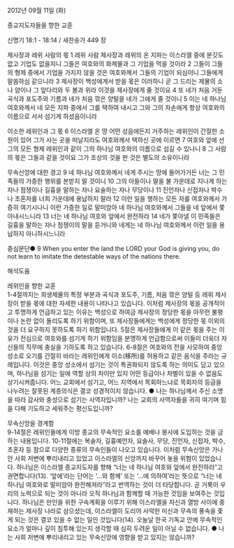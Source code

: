 2012년 09월 11일 (화)

종교지도자들을 향한 교훈



신명기 18:1 - 18:14 / 새찬송가 449 장


제사장과 레위 사람의 몫 
1 레위 사람 제사장과 레위의 온 지파는 이스라엘 중에 분깃도 없고 기업도 없을지니 그들은 여호와의 화제물과 그 기업을 먹을 것이라 2 그들이 그들의 형제 중에서 기업을 가지지 않을 것은 여호와께서 그들의 기업이 되심이니 그들에게 말씀하심 같으니라 3 제사장이 백성에게서 받을 몫은 이러하니 곧 그 드리는 제물의 소나 양이나 그 앞다리와 두 볼과 위라 이것을 제사장에게 줄 것이요 4 또 네가 처음 거둔 곡식과 포도주와 기름과 네가 처음 깎은 양털을 네가 그에게 줄 것이니 5 이는 네 하나님 여호와께서 네 모든 지파 중에서 그를 택하여 내시고 그와 그의 자손에게 항상 여호와의 이름으로 서서 섬기게 하셨음이니라

이소한 레위인과 그 몫
6 이스라엘 온 땅 어떤 성읍에든지 거주하는 레위인이 간절한 소원이 있어 그가 사는 곳을 떠날지라도 여호와께서 택하신 곳에 이르면 7 여호와 앞에 선 그의 모든 형제 레위인과 같이 그의 하나님 여호와의 이름으로 섬길 수 있나니
8 그 사람의 몫은 그들과 같을 것이요 그가 조상의 것을 판 것은 별도의 소유이니라

무속신앙에 대한 경고 
9 네 하나님 여호와께서 네게 주시는 땅에 들어가거든 너는 그 민족들의 가증한 행위를 본받지 말 것이니 10 그의 아들이나 딸을 불 가운데로 지나게 하는 자나 점쟁이나 길흉을 말하는 자나 요술하는 자나 무당이나 11 진언자나 신접자나 박수나 초혼자를 너희 가운데에 용납하지 말라 12 이런 일을 행하는 모든 자를 여호와께서 가증히 여기시나니 이런 가증한 일로 말미암아 네 하나님 여호와께서 그들을 네 앞에서 쫓아내시느니라 13 너는 네 하나님 여호와 앞에서 완전하라 14 네가 쫓아낼 이 민족들은 길흉을 말하는 자나 점쟁이의 말을 듣거니와 네게는 네 하나님 여호와께서 이런 일을 용납하지 아니하시느니라

중심문단● 9 When you enter the land the LORD your God is giving you, do not learn to imitate the detestable ways of the nations there.

해석도움





레위인을 향한 교훈  
1-4절까지는 희생제물의 특정 부분과 곡식과 포도주, 기름, 처음 깎은 양털 등 레위 제사장이 받을 몫에 대한 자세한 내용이 나타나고 있습니다. 이처럼 제사장의 몫을 공개적이고 투명하게 언급하고 있는 이유는 백성으로 하여금 제사장의 정당한 몫을 아무런 불평이나 논란 없이 돌리도록 하기 위함이며, 또 제사장들에게는 백성에게 정당한 몫 이외의 것을 더 요구하지 못하도록 하기 위함입니다. 5절은 제사장들에게 이 같은 몫을 주는 이유가 전심으로 여호와를 섬기게 하기 위함임을 분명하게 언급함으로써 이들이 더욱더 자신들의 직무에 충실을 기하도록 하고 있습니다. 6-8절은 여호와의 전을 사모하여 중앙 성소로 오기를 간절히 바라는 레위인에게 이소(移所)를 허용하고 같은 음식을 주라는 규례입니다. 이것은 중앙 성소에서 섬기는 것이 특권화되지 않도록 하는 의미도 담고 있으며, 하나님을 섬기는 일에 역할 상의 차이만 있지 어떤 등급이나 차별이 있을 수 없음도 상기시켜줍니다. 어느 교회에서 섬기고, 어느 지역에서 목회하느냐로 목회자의 등급을 나누려는 잘못된 계층의식은 결코 성경적이지 않습니다.
● 나는 하나님께서 주신 소명을 따라 감사와 충성으로 섬기는 사역자입니까? 나는 교회의 사역자들을 귀히 여기며 힘을 다해 기도하고 세워주는 평신도입니까?

무속신앙을 경계함  
9-14절은 레위인들에게 이방 종교의 무속적인 요소를 예배나 봉사에 도입하는 것을 금하는 내용입니다. 10-11절에는 복술자, 길흉예언자, 요술사, 무당, 진언자, 신접자, 박수, 초혼자 등 참으로 다양한 종류의 무속인들이 나오고 있습니다. 이처럼 무속신앙은 가나안 사회 저변에 뿌리내리고 있었고 이스라엘의 신앙까지 바꾸어 놓을 위험이 있었습니다. 하나님은 이스라엘 종교지도자를 향해 “너는 네 하나님 여호와 앞에서 완전하라”고 권면합니다(13). ‘앞에’라는 단어는 ‘…와 함께’ 또는 ‘…에 의하여’라는 뜻으로 “너는 네 하나님 여호와로 말미암아 완전해져라”라고 번역하는 것이 더 타당합니다. 곧 거룩이 우리의 노력으로 되는 것이 아니라 오직 하나님과 함께할 때 가능한 것임을 보여주는 것입니다. 하나님은 만인을 위한 구속계획을 이루기 위해 이스라엘을 자신과 열방 사이에 중재하는 제사장 나라로 삼으셨는데, 이스라엘이 도리어 사악한 미신과 무속의 풍속을 좇게 되는 것은 결코 있을 수 없는 일인 것입니다(14). 오늘날 한국 기독교 안에 무속적인 요소가 얼마나 깊이 침투해 있는지 생각할 때 심히 두려운 일이 아닐 수 없습니다.
● 나는 사회 저변에 뿌리내리고 있는 무속신앙에 영향을 받고 있지는 않습니까?
